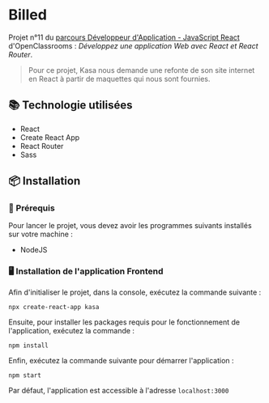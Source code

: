 # Billed

Projet n°11 du [parcours Développeur d'Application - JavaScript React](https://openclassrooms.com/fr/paths/516-developpeur-dapplication-javascript-react) d'OpenClassrooms : _Développez une application Web avec React et React Router_.

> Pour ce projet, Kasa nous demande une refonte de son site internet en React à partir de maquettes qui nous sont fournies.

## 📚 Technologie utilisées

- React
- Create React App
- React Router
- Sass

## 📦 Installation

### 🧰 Prérequis

Pour lancer le projet, vous devez avoir les programmes suivants installés sur votre machine :

- NodeJS

### 🖥️ Installation de l'application Frontend

Afin d'initialiser le projet, dans la console, exécutez la commande suivante :

```
npx create-react-app kasa
```

Ensuite, pour installer les packages requis pour le fonctionnement de l'application, exécutez la commande :

```
npm install
```

Enfin, exécutez la commande suivante pour démarrer l'application :

```
npm start
```

Par défaut, l'application est accessible à l'adresse `localhost:3000`

